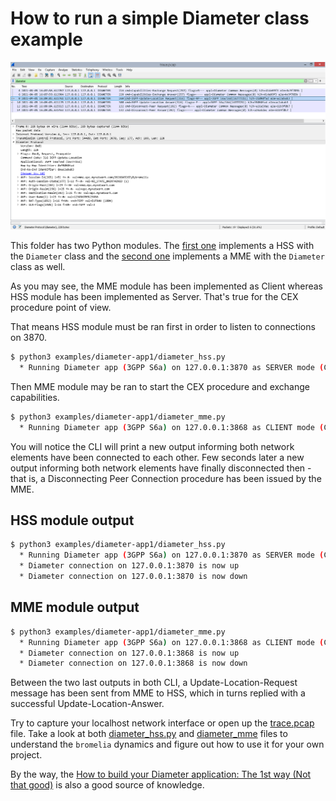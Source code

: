 # How to run a simple Diameter class example

[![Trace](trace.jpeg)](trace.jpeg)

This folder has two Python modules. The [first one](diameter_hss.py) implements a HSS with the `Diameter` class and the [second one](diameter_mme.py) implements a MME with the `Diameter` class as well.

As you may see, the MME module has been implemented as Client whereas HSS module has been implemented as Server. That's true for the CEX procedure point of view.

That means HSS module must be ran first in order to listen to connections on 3870.

```bash
$ python3 examples/diameter-app1/diameter_hss.py
  * Running Diameter app (3GPP S6a) on 127.0.0.1:3870 as SERVER mode (CEX)
```

Then MME module may be ran to start the CEX procedure and exchange capabilities.

```bash
$ python3 examples/diameter-app1/diameter_mme.py
  * Running Diameter app (3GPP S6a) on 127.0.0.1:3868 as CLIENT mode (CEX)
```

You will notice the CLI will print a new output informing both network elements have been connected to each other. Few seconds later a new output informing both network elements have finally disconnected then - that is, a Disconnecting Peer Connection procedure has been issued by the MME.

## HSS module output

```bash
$ python3 examples/diameter-app1/diameter_hss.py
  * Running Diameter app (3GPP S6a) on 127.0.0.1:3870 as SERVER mode (CEX)
  * Diameter connection on 127.0.0.1:3870 is now up
  * Diameter connection on 127.0.0.1:3870 is now down
```

## MME module output

```bash
$ python3 examples/diameter-app1/diameter_mme.py
  * Running Diameter app (3GPP S6a) on 127.0.0.1:3868 as CLIENT mode (CEX)
  * Diameter connection on 127.0.0.1:3868 is now up
  * Diameter connection on 127.0.0.1:3868 is now down
```

Between the two last outputs in both CLI, a Update-Location-Request message has been sent from MME to HSS, which in turns replied with a successful Update-Location-Answer.

Try to capture your localhost network interface or open up the [trace.pcap](trace.pcap) file. Take a look at both [diameter_hss.py](diameter_hss.py) and [diameter_mme](diameter_mme.py) files to understand the `bromelia` dynamics and figure out how to use it for your own project.

By the way, the [How to build your Diameter application: The 1st way (Not that good)](../../docs/diameter-app1.md) is also a good source of knowledge.
